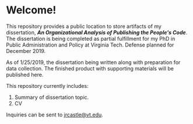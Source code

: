 # Welcome!
This repository provides a public location to store artifacts of my dissertation, ***An Organizational Analysis of Publishing the People's Code***. The dissertation is being completed as partial fulfillment for my PhD in Public Administration and Policy at Virginia Tech. Defense planned for December 2019.

As of 1/25/2019, the dissertation being written along with preparation for data collection. The finished product with supporting materials will be published here.

This repository currently includes:

1. Summary of dissertation topic.
2. CV

Inquiries can be sent to jrcastle@vt.edu.

